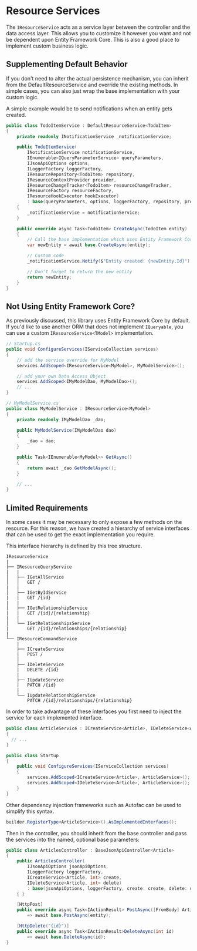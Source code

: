 # Resource Services

The `IResourceService` acts as a service layer between the controller and the data access layer. 
This allows you to customize it however you want and not be dependent upon Entity Framework Core. 
This is also a good place to implement custom business logic.

## Supplementing Default Behavior
If you don't need to alter the actual persistence mechanism, you can inherit from the DefaultResourceService<TModel> and override the existing methods. 
In simple cases, you can also just wrap the base implementation with your custom logic.

A simple example would be to send notifications when an entity gets created.

```c#
public class TodoItemService : DefaultResourceService<TodoItem>
{
    private readonly INotificationService _notificationService;

    public TodoItemService(
        INotificationService notificationService,
        IEnumerable<IQueryParameterService> queryParameters,
        IJsonApiOptions options,
        ILoggerFactory loggerFactory,
        IResourceRepository<TodoItem> repository,
        IResourceContextProvider provider,
        IResourceChangeTracker<TodoItem> resourceChangeTracker,
        IResourceFactory resourceFactory,
        IResourceHookExecutor hookExecutor)
        : base(queryParameters, options, loggerFactory, repository, provider, resourceChangeTracker, resourceFactory, hookExecutor)
    {
        _notificationService = notificationService;
    }

    public override async Task<TodoItem> CreateAsync(TodoItem entity)
    {
        // Call the base implementation which uses Entity Framework Core
        var newEntity = await base.CreateAsync(entity);

        // Custom code
        _notificationService.Notify($"Entity created: {newEntity.Id}");

        // Don't forget to return the new entity
        return newEntity;
    }
}
```

## Not Using Entity Framework Core?

As previously discussed, this library uses Entity Framework Core by default. 
If you'd like to use another ORM that does not implement `IQueryable`, you can use a custom `IResourceService<TModel>` implementation.

```c#
// Startup.cs
public void ConfigureServices(IServiceCollection services)
{
    // add the service override for MyModel
    services.AddScoped<IResourceService<MyModel>, MyModelService>();

    // add your own Data Access Object
    services.AddScoped<IMyModelDao, MyModelDao>();
    // ...
}

// MyModelService.cs
public class MyModelService : IResourceService<MyModel>
{
    private readonly IMyModelDao _dao;

    public MyModelService(IMyModelDao dao)
    { 
        _dao = dao;
    } 

    public Task<IEnumerable<MyModel>> GetAsync()
    {
        return await _dao.GetModelAsync();
    }

    // ...
}
```
        
## Limited Requirements

In some cases it may be necessary to only expose a few methods on the resource. For this reason, we have created a hierarchy of service interfaces that can be used to get the exact implementation you require.

This interface hierarchy is defined by this tree structure.

```
IResourceService
|
├── IResourceQueryService
|   |
│   ├── IGetAllService
│   │   GET /
|   |
│   ├── IGetByIdService
|   |   GET /{id}
|   |
│   ├── IGetRelationshipService
|   |   GET /{id}/{relationship}
|   |
│   └── IGetRelationshipsService
|       GET /{id}/relationships/{relationship}
|
└── IResourceCommandService
    |
    ├── ICreateService
    |   POST /
    |
    ├── IDeleteService
    |   DELETE /{id}
    |
    ├── IUpdateService
    |   PATCH /{id}
    |
    └── IUpdateRelationshipService
        PATCH /{id}/relationships/{relationship}
```

In order to take advantage of these interfaces you first need to inject the service for each implemented interface.

```c#
public class ArticleService : ICreateService<Article>, IDeleteService<Article> 
{
  // ...
}

public class Startup 
{
    public void ConfigureServices(IServiceCollection services) 
    {
        services.AddScoped<ICreateService<Article>, ArticleService>();
        services.AddScoped<IDeleteService<Article>, ArticleService>();
    }
}
```

Other dependency injection frameworks such as Autofac can be used to simplify this syntax.

```c#
builder.RegisterType<ArticleService>().AsImplementedInterfaces();
```
  
Then in the controller, you should inherit from the base controller and pass the services into the named, optional base parameters:

```c#
public class ArticlesController : BaseJsonApiController<Article> 
{
    public ArticlesController(
        IJsonApiOptions jsonApiOptions,
        ILoggerFactory loggerFactory,
        ICreateService<Article, int> create,
        IDeleteService<Article, int> delete)
        : base(jsonApiOptions, loggerFactory, create: create, delete: delete)
    { }

    [HttpPost]
    public override async Task<IActionResult> PostAsync([FromBody] Article entity) 
        => await base.PostAsync(entity);

    [HttpDelete("{id}")]
    public override async Task<IActionResult>DeleteAsync(int id) 
        => await base.DeleteAsync(id);
}
```